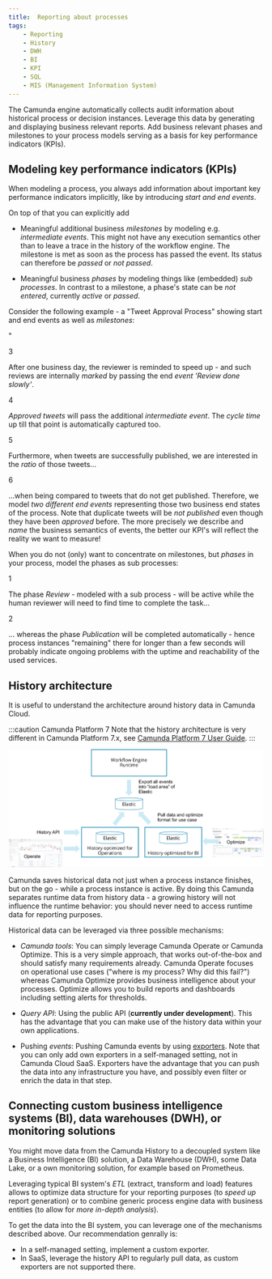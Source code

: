 ```yaml
---
title:  Reporting about processes
tags:
    - Reporting
    - History
    - DWH
    - BI
    - KPI
    - SQL
    - MIS (Management Information System)
---
```


The Camunda engine automatically collects audit information about historical process or decision instances. Leverage this data by generating and displaying business relevant reports. Add business relevant phases and milestones to your process models serving as a basis for key performance indicators (KPIs).


## Modeling key performance indicators (KPIs)

When modeling a process, you always add information about important key performance indicators implicitly, like by introducing *start and end events*.

On top of that you can explicitly add

- Meaningful additional business *milestones* by modeling e.g. *intermediate events*. This might not have any execution semantics other than to leave a trace in the history of the workflow engine. The milestone is met as soon as the process has passed the event. Its status can therefore be *passed* or *not passed*.

- Meaningful business *phases* by modeling things like (embedded) *sub processes*. In contrast to a milestone, a phase's state can be *not entered*, currently *active* or *passed*.




Consider the following example - a "Tweet Approval Process" showing start and end events as well as *milestones*:

<div bpmn="reporting-about-processes-assets/TwitterReportingMilestone.bpmn" callouts="end_event_review_done_slowly,intermediate_event_tweet_approved,end_event_tweet_published,end_event_tweet_unpublished" />"

<span className="callout">3</span>

After one business day, the reviewer is reminded to speed up - and such reviews are internally *marked* by passing the end *event 'Review done slowly'*.

<span className="callout">4</span>

*Approved tweets* will pass the additional *intermediate event*. The *cycle time* up till that point is automatically captured too.

<span className="callout">5</span>

Furthermore, when tweets are successfully published, we are interested in the *ratio* of those tweets...

<span className="callout">6</span>

...when being compared to tweets that do not get published. Therefore, we model *two different end events* representing those two business end states of the process. Note that duplicate tweets will be *not published* even though they have been *approved* before. The more precisely we describe and *name* the business semantics of events, the better our KPI's will reflect the reality we want to measure!


When you do not (only) want to concentrate on milestones, but *phases* in your process, model the phases as sub processes:

<div bpmn="reporting-about-processes-assets/TwitterReportingPhases.bpmn" callouts="sub_process_review,sub_process_publication" />


<span className="callout">1</span>

The phase *Review* - modeled with a sub process - will be active while the human reviewer will need to find time to complete the task...

<span className="callout">2</span>

... whereas the phase *Publication* will be completed automatically - hence process instances "remaining" there for longer than a few seconds will probably indicate ongoing problems with the uptime and reachability of the used services.




## History architecture

It is useful to understand the architecture around history data in Camunda Cloud. 

:::caution Camunda Platform 7
Note that the history architecture is very different in Camunda Platform 7.x, see [Camunda Platform 7 User Guide](https://docs.camunda.org/manual/latest/user-guide/process-engine/history/).
:::


![History architecture](reporting-about-processes-assets/history-architecture.png)

Camunda saves historical data not just when a process instance finishes, but on the go - while a process instance is active. By doing this Camunda separates runtime data from history data - a growing history will not influence the runtime behavior: you should never need to access runtime data for reporting purposes.

Historical data can be leveraged via three possible mechanisms:

- *Camunda tools*: You can simply leverage Camunda Operate or Camunda Optimize. This is a very simple approach, that works out-of-the-box and should satisfy many requirements already. Camunda Operate focuses on operational use cases ("where is my process? Why did this fail?") whereas Camunda Optimize provides business intelligence about your processes. Optimize allows you to build reports and dashboards including setting alerts for thresholds.

- *Query API*: Using the public API (**currently under development**). This has the advantage that you can make use of the history data within your own applications. 

- Pushing *events*: Pushing Camunda events by using [exporters](/docs/components/zeebe/technical-concepts/architecture/#exporters). Note that you can only add own exporters in a self-managed setting, not in Camunda Cloud SaaS. Exporters have the advantage that you can push the data into any infrastructure you have, and possibly even filter or enrich the data in that step.



## Connecting custom business intelligence systems (BI), data warehouses (DWH), or monitoring solutions

You might move data from the Camunda History to a decoupled system like a Business Intelligence (BI) solution, a Data Warehouse (DWH), some Data Lake, or a own monitoring solution, for example based on Prometheus.

Leveraging typical BI system's *ETL* (extract, transform and load) features allows to optimize data structure for your reporting purposes (to *speed up* report generation) or to combine generic process engine data with business entities (to allow for *more in-depth analysis*).

To get the data into the BI system, you can leverage one of the mechanisms described above. Our recommendation genrally is:

- In a self-managed setting, implement a custom exporter.
- In SaaS, leverage the history API to regularly pull data, as custom exporters are not supported there.
